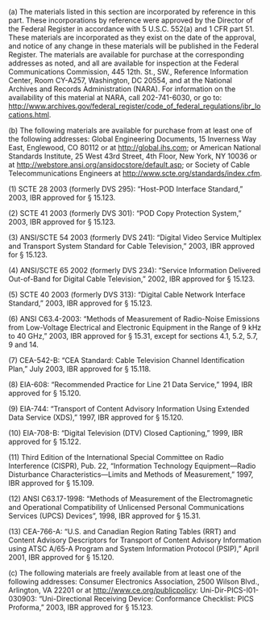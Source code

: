 (a) The materials listed in this section are incorporated by reference in this part. These incorporations by reference were approved by the Director of the Federal Register in accordance with 5 U.S.C. 552(a) and 1 CFR part 51. These materials are incorporated as they exist on the date of the approval, and notice of any change in these materials will be published in the Federal Register. The materials are available for purchase at the corresponding addresses as noted, and all are available for inspection at the Federal Communications Commission, 445 12th. St., SW., Reference Information Center, Room CY-A257, Washington, DC 20554, and at the National Archives and Records Administration (NARA). For information on the availability of this material at NARA, call 202-741-6030, or go to: http://www.archives.gov/federal_register/code_of_federal_regulations/ibr_locations.html.

(b) The following materials are available for purchase from at least one of the following addresses: Global Engineering Documents, 15 Inverness Way East, Englewood, CO 80112 or at http://global.ihs.com; or American National Standards Institute, 25 West 43rd Street, 4th Floor, New York, NY 10036 or at http://webstore.ansi.org/ansidocstore/default.asp; or Society of Cable Telecommunications Engineers at http://www.scte.org/standards/index.cfm.
              

(1) SCTE 28 2003 (formerly DVS 295): “Host-POD Interface Standard,” 2003, IBR approved for § 15.123.

(2) SCTE 41 2003 (formerly DVS 301): “POD Copy Protection System,” 2003, IBR approved for § 15.123.

(3) ANSI/SCTE 54 2003 (formerly DVS 241): “Digital Video Service Multiplex and Transport System Standard for Cable Television,” 2003, IBR approved for § 15.123.

(4) ANSI/SCTE 65 2002 (formerly DVS 234): “Service Information Delivered Out-of-Band for Digital Cable Television,” 2002, IBR approved for § 15.123.

(5) SCTE 40 2003 (formerly DVS 313): “Digital Cable Network Interface Standard,” 2003, IBR approved for § 15.123.

(6) ANSI C63.4-2003: “Methods of Measurement of Radio-Noise Emissions from Low-Voltage Electrical and Electronic Equipment in the Range of 9 kHz to 40 GHz,” 2003, IBR approved for § 15.31, except for sections 4.1, 5.2, 5.7, 9 and 14.

(7) CEA-542-B: “CEA Standard: Cable Television Channel Identification Plan,” July 2003, IBR approved for § 15.118.

(8) EIA-608: “Recommended Practice for Line 21 Data Service,” 1994, IBR approved for § 15.120.

(9) EIA-744: “Transport of Content Advisory Information Using Extended Data Service (XDS),” 1997, IBR approved for § 15.120.

(10) EIA-708-B: “Digital Television (DTV) Closed Captioning,” 1999, IBR approved for § 15.122.

(11) Third Edition of the International Special Committee on Radio Interference (CISPR), Pub. 22, “Information Technology Equipment—Radio Disturbance Characteristics—Limits and Methods of Measurement,” 1997, IBR approved for § 15.109.

(12) ANSI C63.17-1998: “Methods of Measurement of the Electromagnetic and Operational Compatibility of Unlicensed Personal Communications Services (UPCS) Devices”, 1998, IBR approved for § 15.31.

(13) CEA-766-A: “U.S. and Canadian Region Rating Tables (RRT) and Content Advisory Descriptors for Transport of Content Advisory Information using ATSC A/65-A Program and System Information Protocol (PSIP),” April 2001, IBR approved for § 15.120.

(c) The following materials are freely available from at least one of the following addresses: Consumer Electronics Association, 2500 Wilson Blvd., Arlington, VA 22201 or at http://www.ce.org/publicpolicy: Uni-Dir-PICS-I01-030903: “Uni-Directional Receiving Device: Conformance Checklist: PICS Proforma,” 2003, IBR approved for § 15.123.

